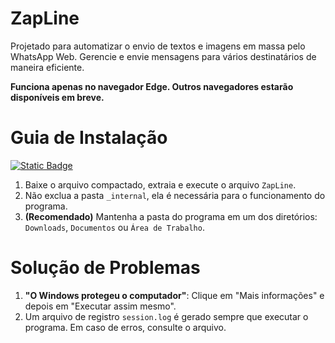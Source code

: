 # ZapLine
Projetado para automatizar o envio de textos e imagens em massa pelo WhatsApp Web. Gerencie e envie mensagens para vários destinatários de maneira eficiente.

**Funciona apenas no navegador Edge. Outros navegadores estarão disponíveis em breve.**

# Guia de Instalação

[![Static Badge](https://img.shields.io/badge/Baixe%20a%20versão%20mais%20recente-v1.0.13-blue)](https://github.com/akilaoncloud/ZapLine/releases/download/v1.0.13/ZapLine-win64-v1.0.13.zip)
1. Baixe o arquivo compactado, extraia e execute o arquivo `ZapLine`.
2. Não exclua a pasta `_internal`, ela é necessária para o funcionamento do programa.
3. **(Recomendado)** Mantenha a pasta do programa em um dos diretórios: `Downloads`, `Documentos` ou `Área de Trabalho`.


# Solução de Problemas
1. **"O Windows protegeu o computador"**: Clique em "Mais informações" e depois em "Executar assim mesmo".
2. Um arquivo de registro `session.log` é gerado sempre que executar o programa. Em caso de erros, consulte o arquivo.
